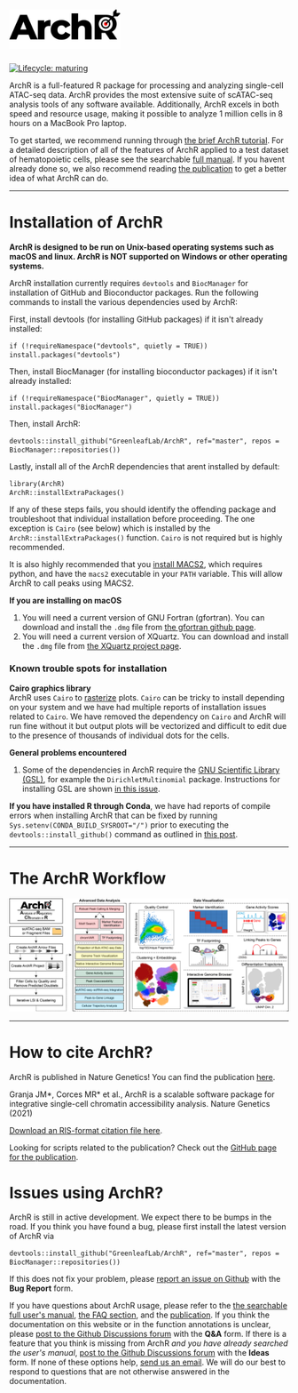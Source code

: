 # <img src="man/figures/ArchR_Logo_Integrated.png" alt="" width="200" >

[![Lifecycle: maturing](https://img.shields.io/badge/lifecycle-maturing-blue.svg)](https://www.tidyverse.org/lifecycle/#maturing)

ArchR is a full-featured R package for processing and analyzing single-cell ATAC-seq data. ArchR provides the most extensive suite of scATAC-seq analysis tools of any software available. Additionally, ArchR excels in both speed and resource usage, making it possible to analyze 1 million cells in 8 hours on a MacBook Pro laptop.

To get started, we recommend running through [the brief ArchR tutorial](articles/Articles/tutorial.html). For a detailed description of all of the features of ArchR applied to a test dataset of hematopoietic cells, please see the searchable [full manual](bookdown/index.html). If you havent already done so, we also recommend reading [the publication](https://www.nature.com/articles/s41588-021-00790-6) to get a better idea of what ArchR can do.

<hr>

# Installation of ArchR

__ArchR is designed to be run on Unix-based operating systems such as macOS and linux. ArchR is NOT supported on Windows or other operating systems.__

ArchR installation currently requires `devtools` and `BiocManager` for installation of GitHub and Bioconductor packages. Run the following commands to install the various dependencies used by ArchR:

First, install devtools (for installing GitHub packages) if it isn't already installed:
```
if (!requireNamespace("devtools", quietly = TRUE)) install.packages("devtools")
```

Then, install BiocManager (for installing bioconductor packages) if it isn't already installed:
```
if (!requireNamespace("BiocManager", quietly = TRUE)) install.packages("BiocManager")
```

Then, install ArchR:
```
devtools::install_github("GreenleafLab/ArchR", ref="master", repos = BiocManager::repositories())
```

Lastly, install all of the ArchR dependencies that arent installed by default:
```
library(ArchR)
ArchR::installExtraPackages()
```

If any of these steps fails, you should identify the offending package and troubleshoot that individual installation before proceeding. The one exception is `Cairo` (see below) which is installed by the `ArchR::installExtraPackages()` function. `Cairo` is not required but is highly recommended.

It is also highly recommended that you [install MACS2](https://github.com/taoliu/MACS/blob/master/INSTALL.md), which requires python, and have the `macs2` executable in your `PATH` variable. This will allow ArchR to call peaks using MACS2.

__If you are installing on macOS__
<br>
1. You will need a current version of GNU Fortran (gfortran). You can download and install the `.dmg` file from [the gfortran github page](https://github.com/fxcoudert/gfortran-for-macOS/releases).
2. You will need a current version of XQuartz. You can download and install the `.dmg` file from [the XQuartz project page](https://www.xquartz.org/).


### Known trouble spots for installation
__Cairo graphics library__
<br>
ArchR uses `Cairo` to [rasterize](https://en.wikipedia.org/wiki/Rasterisation) plots. `Cairo` can be tricky to install depending on your system and we have had multiple reports of installation issues related to `Cairo`. We have removed the dependency on `Cairo` and ArchR will run fine without it but output plots will be vectorized and difficult to edit due to the presence of thousands of individual dots for the cells.

__General problems encountered__
<br>
1. Some of the dependencies in ArchR require the [GNU Scientific Library (GSL)](https://www.gnu.org/software/gsl/), for example the `DirichletMultinomial` package. Instructions for installing GSL are shown [in this issue](https://github.com/GreenleafLab/ArchR/issues/86). 

__If you have installed R through Conda__, we have had reports of compile errors when installing ArchR that can be fixed by running `Sys.setenv(CONDA_BUILD_SYSROOT="/")` prior to executing the `devtools::install_github()` command as outlined in [this post](https://stackoverflow.com/questions/53637414/conda-build-r-package-fails-at-c-compiler-issue-on-macos-mojave).

<hr>

# The ArchR Workflow

<img src="man/figures/ArchR_Workflow_Horizontal.png" alt="">

<hr>

# How to cite ArchR?

ArchR is published in Nature Genetics! You can find the publication [here](https://www.nature.com/articles/s41588-021-00790-6).

Granja JM*, Corces MR* et al., ArchR is a scalable software package for integrative single-cell chromatin accessibility analysis. Nature Genetics (2021)

[Download an RIS-format citation file here](extras/ArchR_Citation.ris).

Looking for scripts related to the publication? Check out the [GitHub page for the publication](https://github.com/GreenleafLab/ArchR_2020).

# Issues using ArchR?

ArchR is still in active development. We expect there to be bumps in the road. If you think you have found a bug, please first install the latest version of ArchR via
```{r}
devtools::install_github("GreenleafLab/ArchR", ref="master", repos = BiocManager::repositories())
```
If this does not fix your problem, please [report an issue on Github](https://github.com/GreenleafLab/ArchR/issues) with the __Bug Report__ form.

If you have questions about ArchR usage, please refer to the [the searchable full user's manual](https://www.archrproject.com/bookdown/index.html), [the FAQ section](https://www.archrproject.com/articles/Articles/faq.html), and the [publication](https://www.nature.com/articles/s41588-021-00790-6). If you think the documentation on this website or in the function annotations is unclear, please [post to the Github Discussions forum](https://github.com/GreenleafLab/ArchR/discussions) with the __Q&A__ form. If there is a feature that you think is missing from ArchR _and you have already searched the user's manual_, [post to the Github Discussions forum](https://github.com/GreenleafLab/ArchR/discussions) with the __Ideas__ form. If none of these options help, [send us an email](mailto:archr.devs@gmail.com). We will do our best to respond to questions that are not otherwise answered in the documentation.


